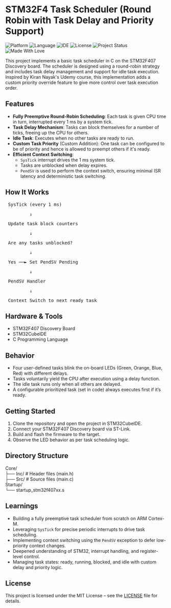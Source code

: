# STM32F4 Task Scheduler (Round Robin with Task Delay and Priority Support)

![Platform](https://img.shields.io/badge/platform-STM32F407-blue)
![Language](https://img.shields.io/badge/language-C-blue)
![IDE](https://img.shields.io/badge/IDE-STM32CubeIDE-green)
![License](https://img.shields.io/badge/license-MIT-lightgrey)
![Project Status](https://img.shields.io/badge/status-learning-informational)
![Made With Love](https://img.shields.io/badge/Made%20with-%F0%9F%92%9C-ff69b4)

This project implements a basic task scheduler in C on the STM32F407 Discovery board. The scheduler is designed using a round-robin strategy and includes task delay management and support for idle task execution. Inspired by Kiran Nayak's Udemy course, this implementation adds a custom priority override feature to give more control over task execution order.

## Features

- **Fully Preemptive Round-Robin Scheduling**: Each task is given CPU time in turn, interrupted every 1 ms by a system tick.
- **Task Delay Mechanism**: Tasks can block themselves for a number of ticks, freeing up the CPU for others.
- **Idle Task**: Executes when no other tasks are ready to run.
- **Custom Task Priority** (Custom Addition): One task can be configured to be of priority and hence is allowed to preempt others if it's ready.
- **Efficient Context Switching**:
  - `SysTick` interrupt drives the 1 ms system tick.
  - Tasks are unblocked when delay expires.
  - `PendSV` is used to perform the context switch, ensuring minimal ISR latency and deterministic task switching.

## How It Works

<pre> SysTick (every 1 ms) <br><pre>         ↓ </pre> Update task block counters <br><pre>         ↓ </pre> Are any tasks unblocked? <br><pre>         ↓ </pre> Yes ──► Set PendSV Pending <br><pre>         ↓ </pre> PendSV Handler <br><pre>         ↓ </pre> Context Switch to next ready task </pre>

## Hardware & Tools

- STM32F407 Discovery Board  
- STM32CubeIDE  
- C Programming Language  

## Behavior

- Four user-defined tasks blink the on-board LEDs (Green, Orange, Blue, Red) with different delays.
- Tasks voluntarily yield the CPU after execution using a delay function.
- The idle task runs only when all others are delayed.
- A configurable prioritized task (set in code) always executes first if it’s ready.

## Getting Started

1. Clone the repository and open the project in STM32CubeIDE.
2. Connect your STM32F407 Discovery board via ST-Link.
3. Build and flash the firmware to the target.
4. Observe the LED behavior as per task scheduling logic.

## Directory Structure

Core/ <br>
├── Inc/ # Header files (main.h) <br>
├── Src/ # Source files (main.c) <br>
Startup/ <br>
└── startup_stm32f407xx.s <br>

## Learnings

- Building a fully preemptive task scheduler from scratch on ARM Cortex-M.
- Leveraging `SysTick` for precise periodic interrupts to drive task scheduling.
- Implementing context switching using the `PendSV` exception to defer low-priority context changes.
- Deepened understanding of STM32, interrupt handling, and register-level control.
- Managing task states: ready, running, blocked, and idle with custom delay and priority logic.

## License

This project is licensed under the MIT License – see the [LICENSE](./LICENSE) file for details.
